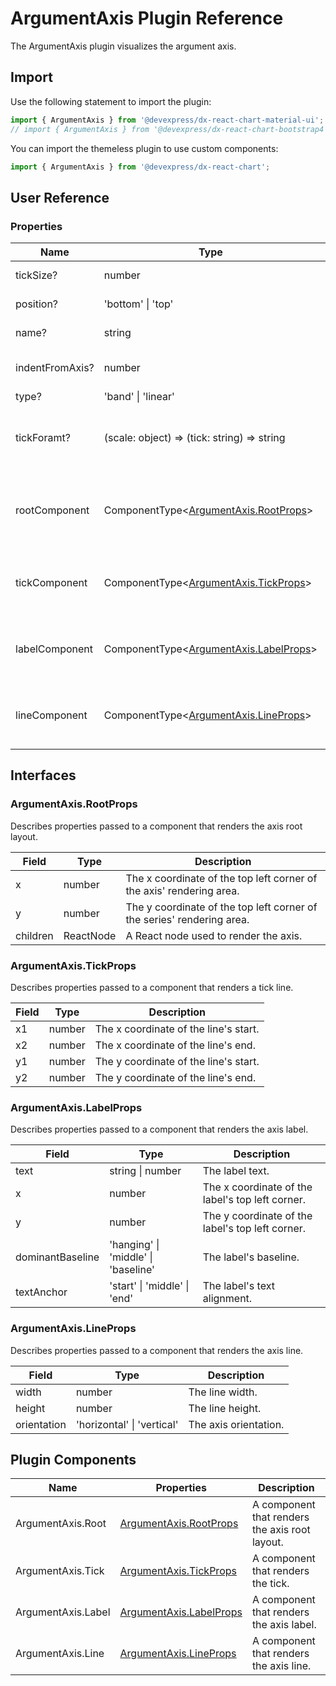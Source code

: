 # ArgumentAxis Plugin Reference

The ArgumentAxis plugin visualizes the argument axis.

## Import

Use the following statement to import the plugin:

```js
import { ArgumentAxis } from '@devexpress/dx-react-chart-material-ui';
// import { ArgumentAxis } from '@devexpress/dx-react-chart-bootstrap4';
```

You can import the themeless plugin to use custom components:

```js
import { ArgumentAxis } from '@devexpress/dx-react-chart';
```

## User Reference

### Properties

Name | Type | Default | Description
-----|------|---------|------------
tickSize? | number | 5 | The tick size.
position? | 'bottom' &#124; 'top' | 'bottom' | The axis position.
name? | string | | The axis name.
indentFromAxis? | number | 10 | The indent from the axis.
type? | 'band' &#124; 'linear' | 'linear' | Axis type.
tickForamt? | (scale: object) => (tick: string) => string  | | A function that returns a tick formatter function.
rootComponent | ComponentType&lt;[ArgumentAxis.RootProps](#argumentaxisrootprops)&gt; | |  A component that renders the axis root layout.
tickComponent | ComponentType&lt;[ArgumentAxis.TickProps](#argumentaxistickprops)&gt; | | A component that renders a tick.
labelComponent | ComponentType&lt;[ArgumentAxis.LabelProps](#argumentaxislabelprops)&gt; | | A component that renders the axis label.
lineComponent | ComponentType&lt;[ArgumentAxis.LineProps](#argumentaxislineprops)&gt; | | A component that renders the axis line.

## Interfaces

### ArgumentAxis.RootProps

Describes properties passed to a component that renders the axis root layout.

Field | Type | Description
------|------|------------
x | number | The x coordinate of the top left corner of the axis' rendering area.
y | number | The y coordinate of the top left corner of the series' rendering area.
children | ReactNode | A React node used to render the axis.

### ArgumentAxis.TickProps

Describes properties passed to a component that renders a tick line.

Field | Type | Description
------|------|------------
x1 | number | The x coordinate of the line's start.
x2 | number | The x coordinate of the line's end.
y1 | number | The y coordinate of the line's start.
y2 | number | The y coordinate of the line's end.

### ArgumentAxis.LabelProps

Describes properties passed to a component that renders the axis label.

Field | Type | Description
------|------|------------
text | string &#124; number | The label text.
x | number | The x coordinate of the label's top left corner.
y | number | The y coordinate of the label's top left corner.
dominantBaseline | 'hanging' &#124; 'middle' &#124; 'baseline' | The label's baseline.
textAnchor | 'start' &#124; 'middle' &#124; 'end' | The label's text alignment.

### ArgumentAxis.LineProps

Describes properties passed to a component that renders the axis line.

Field | Type | Description
------|------|------------
width | number | The line width.
height | number | The line height.
orientation | 'horizontal' &#124; 'vertical' | The axis orientation.

## Plugin Components

Name | Properties | Description
-----|------------|------------
ArgumentAxis.Root | [ArgumentAxis.RootProps](#argumentaxisrootprops) | A component that renders the axis root layout.
ArgumentAxis.Tick | [ArgumentAxis.TickProps](#argumentaxistickprops) | A component that renders the tick.
ArgumentAxis.Label | [ArgumentAxis.LabelProps](#argumentaxislabelprops) | A component that renders the axis label.
ArgumentAxis.Line | [ArgumentAxis.LineProps](#argumentaxislineprops) | A component that renders the axis line.
